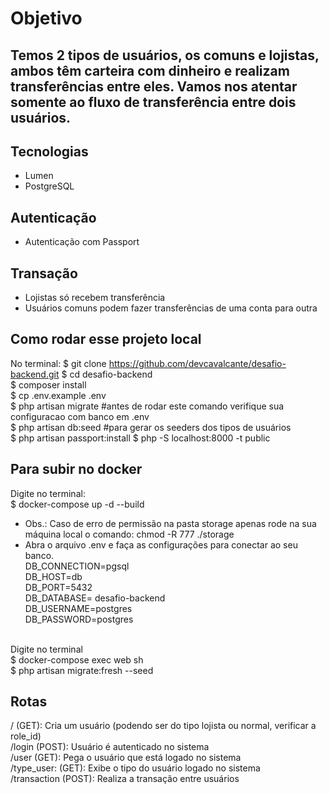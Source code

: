 # Objetivo

Temos 2 tipos de usuários, os comuns e lojistas, ambos têm carteira com dinheiro e realizam transferências entre eles. Vamos nos atentar somente ao fluxo de transferência entre dois usuários.
- 

## Tecnologias

- Lumen 
- PostgreSQL

## Autenticação
- Autenticação com Passport 

## Transação
- Lojistas só recebem transferência 
- Usuários comuns podem fazer transferências de uma conta para outra 

## Como rodar esse projeto local
No terminal:
$ git clone https://github.com/devcavalcante/desafio-backend.git
$ cd desafio-backend <br>
$ composer install <br>
$ cp .env.example .env <br>
$ php artisan migrate #antes de rodar este comando verifique sua configuracao com banco em .env <br>
$ php artisan db:seed #para gerar os seeders dos tipos de usuários <br>
$ php artisan passport:install
$ php -S localhost:8000 -t public <br>

## Para subir no docker
Digite no terminal: <br>
$ docker-compose up -d --build <br>
- Obs.: Caso de erro de permissão na pasta storage apenas rode na sua máquina local o comando: chmod -R 777 ./storage 
- Abra o arquivo .env e faça as configurações para conectar ao seu banco. <br>
DB_CONNECTION=pgsql  
DB_HOST=db  
DB_PORT=5432  
DB_DATABASE= desafio-backend  
DB_USERNAME=postgres  
DB_PASSWORD=postgres <br>
<br>
Digite no terminal <br>
$ docker-compose exec web sh <br>
$ php artisan migrate:fresh --seed

## Rotas
/ (GET): Cria um usuário (podendo ser do tipo lojista ou normal, verificar a role_id) <br>
/login (POST): Usuário é autenticado no sistema <br>
/user (GET): Pega o usuário que está logado no sistema <br>
/type_user: (GET): Exibe o tipo do usuário logado no sistema <br>
/transaction (POST): Realiza a transação entre usuários